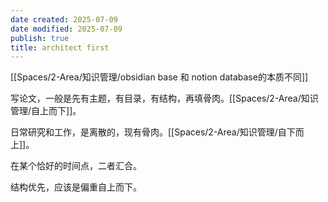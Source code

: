```yaml
---
date created: 2025-07-09
date modified: 2025-07-09
publish: true
title: architect first
---
```

[[Spaces/2-Area/知识管理/obsidian base 和 notion database的本质不同]]

写论文，一般是先有主题，有目录，有结构，再填骨肉。[[Spaces/2-Area/知识管理/自上而下]]。

日常研究和工作，是离散的，现有骨肉。[[Spaces/2-Area/知识管理/自下而上]]。

在某个恰好的时间点，二者汇合。

结构优先，应该是偏重自上而下。
